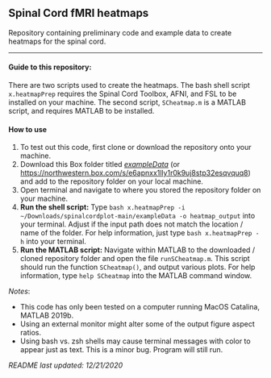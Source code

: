 ## Spinal Cord fMRI heatmaps
Repository containing preliminary code and example data to create heatmaps for the spinal cord.

---



#### Guide to this repository:
There are two scripts used to create the heatmaps. The bash shell script `x.heatmapPrep` requires the Spinal Cord Toolbox, AFNI, and FSL to be installed on your machine. The second script, `SCheatmap.m` is a MATLAB script, and requires MATLAB to be installed.

#### How to use
1. To test out this code, first clone or download the repository onto your machine.
2. Download this Box folder titled [*exampleData*](https://northwestern.box.com/s/e6apnxx1lly1r0k9uj8stp32esqvquq8) (or https://northwestern.box.com/s/e6apnxx1lly1r0k9uj8stp32esqvquq8) and add to the repository folder on your local machine.
3. Open terminal and navigate to where you stored the repository folder on your machine.
4. **Run the shell script:** Type `bash x.heatmapPrep -i ~/Downloads/spinalcordplot-main/exampleData -o heatmap_output` into your terminal. Adjust if the input path does not match the location / name of the folder. For help information, just type `bash x.heatmapPrep -h` into your terminal.
5. **Run the MATLAB script:** Navigate within MATLAB to the downloaded / cloned repository folder and open the file `runSCheatmap.m`. This script should run the function `SCheatmap()`, and output various plots. For help information, type `help SCheatmap` into the MATLAB command window.


*Notes*:
- This code has only been tested on a computer running MacOS Catalina, MATLAB 2019b.
- Using an external monitor might alter some of the output figure aspect ratios.
- Using bash vs. zsh shells may cause terminal messages with color to appear just as text. This is a minor bug. Program will still run.

*README last updated: 12/21/2020*
